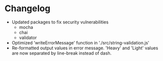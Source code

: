 # Changelog

* Updated packages to fix security vulnerabilities
	* mocha
	* chai
	* validator
* Optimized 'writeErrorMessage' function in './src/string-validation.js'
* Re-formatted output values in error message. 'Heavy' and 'Light' values are now separated by line-break instead of dash.